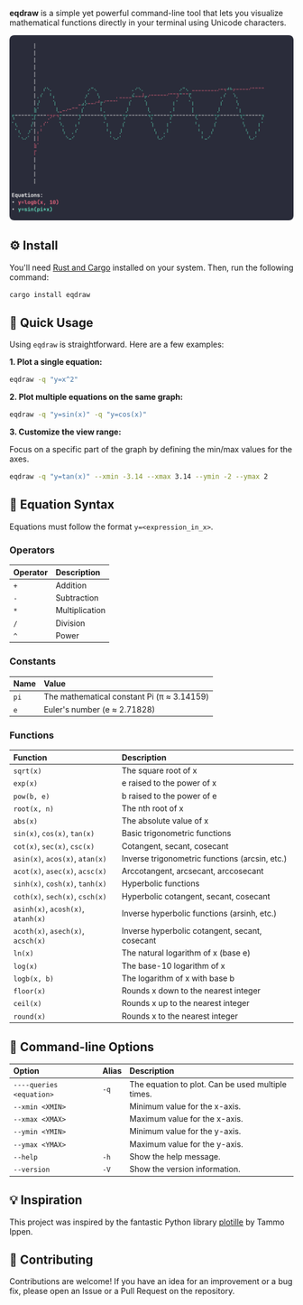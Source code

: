 **eqdraw** is a simple yet powerful command-line tool that lets you visualize mathematical functions directly in your terminal using Unicode characters.

![eqdraw screenshot](screenshot/eqdraw.png)

## ⚙️ Install

You'll need [Rust and Cargo](https://www.rust-lang.org/tools/install) installed on your system. Then, run the following command:

```bash
cargo install eqdraw
```

## 🚀 Quick Usage

Using `eqdraw` is straightforward. Here are a few examples:

**1. Plot a single equation:**

```bash
eqdraw -q "y=x^2"
```

**2. Plot multiple equations on the same graph:**

```bash
eqdraw -q "y=sin(x)" -q "y=cos(x)"
```

**3. Customize the view range:**

Focus on a specific part of the graph by defining the min/max values for the axes.

```bash
eqdraw -q "y=tan(x)" --xmin -3.14 --xmax 3.14 --ymin -2 --ymax 2
```

## 📝 Equation Syntax

Equations must follow the format `y=<expression_in_x>`.

### Operators

| Operator | Description |
| :--- | :--- |
| `+` | Addition |
| `-` | Subtraction |
| `*` | Multiplication |
| `/` | Division |
| `^` | Power |

### Constants

| Name | Value |
| :--- | :--- |
| `pi` | The mathematical constant Pi (π ≈ 3.14159) |
| `e` | Euler's number (e ≈ 2.71828) |

### Functions

| Function | Description |
| :--- | :--- |
| `sqrt(x)` | The square root of x |
| `exp(x)` | e raised to the power of x |
| `pow(b, e)`| b raised to the power of e |
| `root(x, n)`| The nth root of x |
| `abs(x)` | The absolute value of x |
| `sin(x)`, `cos(x)`, `tan(x)` | Basic trigonometric functions |
| `cot(x)`, `sec(x)`, `csc(x)` | Cotangent, secant, cosecant |
| `asin(x)`, `acos(x)`, `atan(x)` | Inverse trigonometric functions (arcsin, etc.) |
| `acot(x)`, `asec(x)`, `acsc(x)` | Arccotangent, arcsecant, arccosecant |
| `sinh(x)`, `cosh(x)`, `tanh(x)` | Hyperbolic functions |
| `coth(x)`, `sech(x)`, `csch(x)` | Hyperbolic cotangent, secant, cosecant |
| `asinh(x)`, `acosh(x)`, `atanh(x)`| Inverse hyperbolic functions (arsinh, etc.) |
| `acoth(x)`, `asech(x)`, `acsch(x)`| Inverse hyperbolic cotangent, secant, cosecant |
| `ln(x)` | The natural logarithm of x (base e) |
| `log(x)` | The base-10 logarithm of x |
| `logb(x, b)`| The logarithm of x with base b |
| `floor(x)`| Rounds x down to the nearest integer |
| `ceil(x)` | Rounds x up to the nearest integer |
| `round(x)`| Rounds x to the nearest integer |

## 🔧 Command-line Options

| Option | Alias | Description |
| :--- | :--- | :--- |
| `----queries <equation>` | `-q` | The equation to plot. Can be used multiple times. |
| `--xmin <XMIN>` | | Minimum value for the x-axis. |
| `--xmax <XMAX>` | | Maximum value for the x-axis. |
| `--ymin <YMIN>` | | Minimum value for the y-axis. |
| `--ymax <YMAX>` | | Maximum value for the y-axis. |
| `--help` | `-h` | Show the help message. |
| `--version` | `-V` | Show the version information. |

## 💡 Inspiration

This project was inspired by the fantastic Python library [plotille](https://github.com/tammoippen/plotille) by Tammo Ippen.

## 🤝 Contributing

Contributions are welcome! If you have an idea for an improvement or a bug fix, please open an Issue or a Pull Request on the repository.
